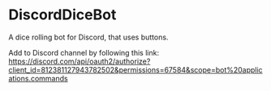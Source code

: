 # DiscordDiceBot
A dice rolling bot for Discord, that uses buttons.

Add to Discord channel by following this link:
https://discord.com/api/oauth2/authorize?client_id=812381127943782502&permissions=67584&scope=bot%20applications.commands
